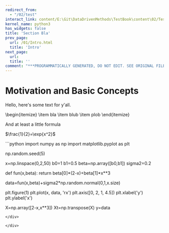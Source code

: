 ```yaml
---
redirect_from:
  - "/02/test"
interact_link: content/E:\Git\DataDrivenMethods\TestBook\content\02/Test.ipynb
kernel_name: python3
has_widgets: false
title: 'Section Bla'
prev_page:
  url: /01/Intro.html
  title: 'Intro'
next_page:
  url: 
  title: ''
comment: "***PROGRAMMATICALLY GENERATED, DO NOT EDIT. SEE ORIGINAL FILES IN /content***"
---
```



# Motivation and Basic Concepts

Hello, here's some text for y'all.

\begin{itemize}
\item bla
\item blub
\item plob
\end{itemize}

And at least a little formula

$\frac{1}{2}=\exp{x^2}$



<div markdown="1" class="cell code_cell">
<div class="input_area" markdown="1">
```python
import numpy as np
import matplotlib.pyplot as plt

np.random.seed(5)

x=np.linspace(0,2,50)
b0=1
b1=0.5
beta=np.array([b0,b1])
sigma2=0.2

def fun(x,beta):
    return beta[0]*(2-x)+beta[1]*x**3

data=fun(x,beta)+sigma2*np.random.normal(0,1,x.size)

plt.figure(1)
plt.plot(x, data, 'rx')
plt.axis([0, 2, 1, 4.5])
plt.xlabel('y')
plt.ylabel('x')


X=np.array([2-x,x**3])
Xt=np.transpose(X)
y=data

```
</div>

</div>


